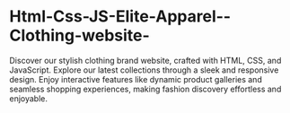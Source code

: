 # Html-Css-JS-Elite-Apparel--Clothing-website-
Discover our stylish clothing brand website, crafted with HTML, CSS, and JavaScript. Explore our latest collections through a sleek and responsive design. Enjoy interactive features like dynamic product galleries and seamless shopping experiences, making fashion discovery effortless and enjoyable.
